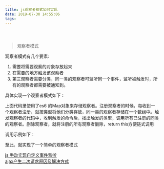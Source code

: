 ```yaml
---
title: js观察者模式如何实现
date: 2019-07-30 14:55:06
tags:
---
```

<div class="post-block"><link itemprop="mainEntityOfPage" href="http://cmszlx.win/2019/07/30/js观察者模式如何实现/"><span hidden="" itemprop="author" itemscope="" itemtype="http://schema.org/Person"><meta itemprop="name" content="linXiao"><meta itemprop="description" content=""><meta itemprop="image" content="/images/avatar.gif"></span><span hidden="" itemprop="publisher" itemscope="" itemtype="http://schema.org/Organization"><meta itemprop="name" content="Hurry"></span><header class="post-header"><h1 class="post-title" itemprop="name headline"></h1><div class="post-meta"><span class="post-time"><span class="post-meta-item-icon"><i class="fa fa-calendar-o"></i></span></span></div></header><div class="post-body" itemprop="articleBody"><blockquote><p>观察者模式</p></blockquote><p>观察者模式有几个要素:</p><ol><li>需要将需要观察的对象存放起来</li><li>在需要的地方触发该观察者</li><li>第三观察者需要分类，同一类的观察者可监听同一个事件，监听被触发时，所有的观察者都需要被通知到。</li></ol><p>具体实现一个观察者模式如下：</p><precode language="javascript" precodenum="0"></precode><p>上面代码里使用了es6 的Map对象来存储观察者。注册观察者的时候，每收到一个观察者注册，就按类型将他们分类存放，同一类的观察者存储在一个数组中。触发观察者的代码中，收到触发的命令后，找出触发的类型，调用所有已注册的同类的观察者。删除观察者，就将注册的所有观察者删除，return this方便链式调用</p><p>调用示例如下：</p><precode language="javascript" precodenum="1"></precode><p>至此，就实现了一个简单的观察者模式</p></div><footer class="post-footer"><div class="post-nav"><div class="post-nav-next post-nav-item"><a href="/2019/07/23/js手动实现自定义事件监听/" rel="next" title="js 手动实现自定义事件监听"><i class="fa fa-chevron-left"></i> js 手动实现自定义事件监听 </a></div><span class="post-nav-divider"></span><div class="post-nav-prev post-nav-item"><a href="/2019/07/30/ajax产生二次请求原因及解决方式/" rel="prev" title="ajax产生二次请求原因及解决方式"> ajax产生二次请求原因及解决方式 <i class="fa fa-chevron-right"></i></a></div></div></footer></div>
